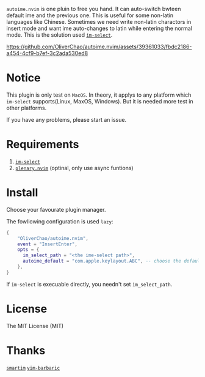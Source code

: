 `autoime.nvim` is one pluin to free you hand.
It can auto-switch bwteen default ime and the previous one.
This is useful for some non-latin languages like Chinese.
Sometimes we need write non-latin charactors in insert mode and want ime auto-changes to latin while entering the normal mode.
This is the solution used [`im-select`](https://github.com/daipeihust/im-select).


https://github.com/OliverChao/autoime.nvim/assets/39361033/fbdc2186-a454-4cf9-b7ef-3c2ada530ed8


# Notice
This plugin is only test on `MacOS`.
In theory, it applys to any platform which `im-select` supports(Linux, MaxOS, Windows).
But it is needed more test in other platforms.

If you have any problems, please start an issue.

# Requirements
1. [`im-select`](https://github.com/daipeihust/im-select)
2. [`plenary.nvim`](https://github.com/nvim-lua/plenary.nvim) (optinal, only use async funtions)

# Install
Choose your favourate plugin manager.

The fowllowing configuration is used `lazy`:
```lua
{
    "OliverChao/autoime.nvim",
    event = "InsertEnter",
    opts = {
      im_select_path = "<the ime-select path>",
      autoime_default = "com.apple.keylayout.ABC", -- choose the default ime
    },
}
```

If `im-select` is execuable directly, you needn't set `im_select_path`.

# License
The MIT License (MIT)

# Thanks
[`smartim`](https://github.com/ybian/smartim)
[`vim-barbaric`](https://github.com/rlue/vim-barbaric)
